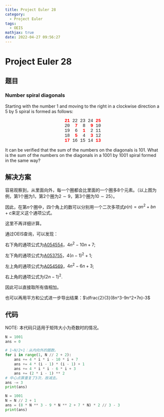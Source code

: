 ```yaml
---
title: Project Euler 28
category:
  - Project Euler
tags:
  - OEIS
mathjax: true
date: 2022-04-27 09:56:27
---
```


<escape><!-- more --></escape>

# Project Euler 28

## 题目

### Number spiral diagonals

Starting with the number $1$ and moving to the right in a clockwise direction a $5$ by $5$ spiral is formed as follows:

<center style="font-family: 'Courier New', 'Consolas', 'Courier New', monospace">
<span style="color:red"><b>21</b></span> 22 23 24 <span style="color:red"><b>25</b></span><br />
20 &nbsp;<span style="color:red"><b>7</b></span> &nbsp;8  <span style="color:red"><b>&nbsp;9</b></span> 10<br />
19  &nbsp;6  &nbsp;<span style="color:red"><b>1</b></span>  &nbsp;2 11<br />
18  &nbsp;<span style="color:red"><b>5</b></span>  &nbsp;4  &nbsp;<span style="color:red"><b>3</b></span> 12<br />
<span style="color:red"><b>17</b></span> 16 15 14 <span style="color:red"><b>13</b></span>
</center>

It can be verified that the sum of the numbers on the diagonals is $101$.
What is the sum of the numbers on the diagonals in a $1001$ by $1001$ spiral formed in the same way?

## 解决方案

容易观察到，从里面向外，每一个圈都会比里面的一个圈多$8$个元素。（以上图为例，第$1$个圈为$1$，第$2$个圈为$2\sim9$，第$3$个圈为$10\sim25$）。

因此，在第$n$个圈中，四个角上的数可以分别用一个二次多项式$p(n)=an^2+bn+c$来定义这个通项公式。

这里不再详细计算。

通过OEIS查询，可以发现：

右下角的通项公式为[A054554](https://oeis.org/A054554)，$4n^2-10n+7$;

左下角的通项公式为[A053755](https://oeis.org/A053755)，$4(n-1)^2+1$;

左上角的通项公式为[A054569](https://oeis.org/A054569)，$4n^2-6n+3$;

右上角的通项公式为$(2n-1)^2$.

因此可以直接取所有值相加。

也可以再用平方和公式进一步导出结果：$\dfrac{2}{3}(8n^3-9n^2+7n)-3$

## 代码

NOTE: 本代码只适用于矩阵大小为奇数时的情况。

```Python
N = 1001
ans = 0

# 1~N/2+1：从内向外的圈数。
for i in range(1, N // 2 + 2):
    ans += 4 * i * i - 10 * i + 7
    ans += 4 * (i - 1) * (i - 1) + 1
    ans += 4 * i * i - 6 * i + 3
    ans += (2 * i - 1) ** 2
# 中心点算重复了3次，故减去。
ans -= 3
print(ans)
```

```Python
N = 1001
N = N // 2 + 1
ans = (8 * N ** 3 - 9 * N ** 2 + 7 * N) * 2 // 3 - 3
print(ans)
```
